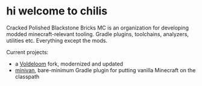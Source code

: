 # hi welcome to chilis

Cracked Polished Blackstone Bricks MC is an organization for developing modded minecraft-relevant tooling. Gradle plugins, toolchains, analyzers, utilities etc. Everything except the mods.

Current projects:

* a [Voldeloom](https://github.com/CrackedPolishedBlackstoneBricksMC/voldeloom/tree/disaster-time) fork, modernized and updated
* [minivan](https://github.com/CrackedPolishedBlackstoneBricksMC/minivan), bare-minimum Gradle plugin for putting vanilla Minecraft on the classpath
